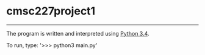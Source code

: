 # cmsc227project1
---
The program is written and interpreted using [Python 3.4](https://www.python.org/downloads/).

To run, type:
'>>> python3 main.py'
